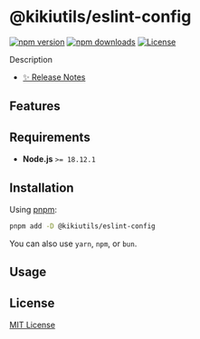 # @kikiutils/eslint-config

[![npm version][npm-version-src]][npm-version-href]
[![npm downloads][npm-downloads-src]][npm-downloads-href]
[![License][license-src]][license-href]

Description

- [✨ Release Notes](./CHANGELOG.md)

## Features

## Requirements

- **Node.js** `>= 18.12.1`

## Installation

Using [pnpm](https://pnpm.io):

```bash
pnpm add -D @kikiutils/eslint-config
```

You can also use `yarn`, `npm`, or `bun`.

## Usage

## License

[MIT License](./LICENSE)

<!-- Badges -->
[npm-version-href]: https://npmjs.com/package/@kikiutils/eslint-config
[npm-version-src]: https://img.shields.io/npm/v/@kikiutils/eslint-config/latest.svg?style=flat&colorA=18181B&colorB=28CF8D

[npm-downloads-href]: https://npmjs.com/package/@kikiutils/eslint-config
[npm-downloads-src]: https://img.shields.io/npm/dm/@kikiutils/eslint-config.svg?style=flat&colorA=18181B&colorB=28CF8D

[license-href]: https://github.com/kikiutils/eslint-config/blob/main/LICENSE
[license-src]: https://img.shields.io/npm/l/@kikiutils/eslint-config.svg?style=flat&colorA=18181B&colorB=28CF8D
